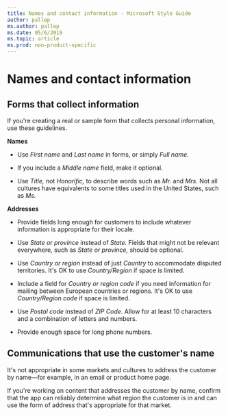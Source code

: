 ```yaml
---
title: Names and contact information - Microsoft Style Guide
author: pallep
ms.author: pallep
ms.date: 05/6/2019
ms.topic: article
ms.prod: non-product-specific
---
```


# Names and contact information

## Forms that collect information

If you're creating a real or sample form that collects personal information, use these guidelines.

**Names**

  - Use *First name* and *Last name* in forms, or simply *Full name.* 
  
  - If you include a *Middle name* field, make it optional. 
  
  - Use *Title,* not *Honorific,* to describe words such as *Mr.* and *Mrs.* Not all cultures have equivalents to some titles used in the United States, such as *Ms.*

**Addresses**

  - Provide fields long enough for customers to include whatever information is appropriate for their locale. 
  
  - Use *State or province* instead of *State.* Fields that might not be relevant everywhere, such as *State or province,* should be optional. 
  
  - Use *Country or region* instead of just *Country* to accommodate disputed territories. It's OK to use *Country/Region* if space is limited.
  
  - Include a field for *Country or region code* if you need information for mailing between European countries or regions. It's OK to use *Country/Region code* if space is limited.
  
  - Use *Postal code* instead of *ZIP Code.* Allow for at least 10 characters and a combination of letters and numbers. 
  
  - Provide enough space for long phone numbers. 
  
  ## Communications that use the customer's name
  
It's not appropriate in some markets and cultures to address the customer by name—for example, in an email 
or product home page. 

If you're working on content that addresses the customer by name, confirm that the app can reliably determine what 
region the customer is in and can use the form of address that's appropriate for that market.
